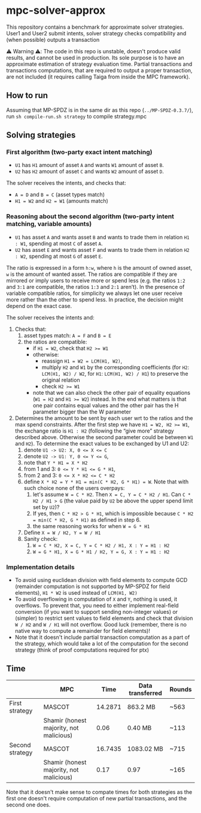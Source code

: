 # mpc-solver-approx

This repository contains a benchmark for approximate solver strategies. User1 and User2 submit intents, solver strategy checks compatibility and (when possible) outputs a transaction

⚠️  Warning ⚠️:
The code in this repo is unstable, doesn't produce valid results, and cannot be used in production. Its sole purpose is to have an approximate estimation of strategy evaluation time. Partial transactions and transactions computations, that are required to output a proper transaction, are not included (it requires calling Taiga from inside the MPC framework).

## How to run
Assuming that MP-SPDZ is in the same dir as this repo (`../MP-SPDZ-0.3.7/`), run `sh compile-run.sh strategy` to compile strategy.mpc

## Solving strategies

### First algorithm (two-party exact intent matching)
- `U1` has `H1` amount of asset `A` and wants `W1` amount of asset `B`. 
- `U2` has `H2` amount of asset `C` and wants `W2` amount of asset `D`. 

The solver receives the intents, and checks that:
- `A = D` and `B = C` (asset types match)
- `H1 = W2` and `H2 = W1` (amounts match)

### Reasoning about the second algorithm (two-party intent matching, variable amounts)
- `U1` has asset `A` and wants asset `B` and wants to trade them in relation `H1 : W1`, spending at most `C` of asset `A`.
- `U2` has asset `E` and wants asset `F` and wants to trade them in relation `H2 : W2`, spending at most `G` of asset `E`.

The ratio is expressed in a form `h:w`, where `h` is the amount of owned asset, `w` is the amount of wanted asset. The ratios are compatible if they are mirrored or imply users to receive more or spend less (e.g. the ratios `1:2` and `3:1` are compatible, the ratios `1:3` and `2:1` aren’t). In the presence of variable compatible ratios, for simplicity we always let one user receive more rather than the other to spend less. In practice, the decision might depend on the exact case. 

The solver receives the intents and:
1. Checks that:
    1. asset types match: `A = F` and `B = E`
    2. the ratios are compatible:
        - if `H1 = W2`, check that `H2 >= W1`
        - otherwise:
            - reassign `H1 = W2 = LCM(H1, W2)`, 
            - multiply `H2` and `W1` by the corresponding coefficients (for `H2`: `LCM(H1, W2) / W2`, for `H1`: `LCM(H1, W2) / H1`) to preserve the original relation
            - check `H2 >= W1`
        - note that we can also check the other pair of equality equations (`W1 = H2` and `H1 >= W2`) instead. In the end what matters is that one pair contains equal values and the other pair has the H parameter bigger than the W parameter
2. Determines the amount to be sent by each user wrt to the ratios and the max spend constraints. After the first step we have `H1 = W2, H2 >= W1`, the exchange ratio is `H1 : H2` (following the “give more” strategy described above. Otherwise the second parameter could be between `W1` and `H2`). To determine the exact values to be exchanged by U1 and U2:
      1. denote `U1 -> U2: X, 0 <= X <= C`
      2. denote `U2 -> U1: Y, 0 <= Y <= G`,
      3. note that `Y * H1 = X * H2`
      4. from 1 and 3: `0 <= Y * H1 <= G * H1`,
      5. from 2 and 3: `0 <= X * H2 <= C * H2`
      6. define `X * H2 = Y * H1 = min(C * H2, G * H1) = W`. Note that with such choice none of the users overpays:
          1. let's assume `W = C * H2`. Then `X = C, Y = C * H2 / H1`. Can `C * H2 / H1 > G` (the value paid by `U2` be above the upper spend limit set by `U2`)?
          2. If yes, then `C * H2 > G * H1`, which is impossible because `C * H2 = min(C * H2, G * H1)` as defined in step 6.
          3. the same reasoning works for when `W = G * H1`
      8. Define `X = W / H2, Y = W / H1`
      9. Sanity check:
         1. `W = C * H2, X = C, Y = C * H2 / H1, X : Y = H1 : H2`
         2. `W = G * H1, X = G * H1 / H2, Y = G, X : Y = H1 : H2`

### Implementation details
- To avoid using euclidean division with field elements to compute GCD (remainder computation is not supported by MP-SPDZ for field elements), `H1 * W2` is used instead of `LCM(H1, W2)`
- To avoid overflowing in computation of `X` and `Y`, nothing is used, it overflows. To prevent that, you need to either implement real-field conversion (if you want to support sending non-integer values) or (simpler) to restrict sent values to field elements and check that division `W / H2` and `W / H1` will not overflow. Good luck (remember, there is no native way to compute a remainder for field elements)!
- Note that it doesn't include partial transaction computation as a part of the strategy, which would take a lot of the computation for the second strategy (think of proof computations required for ptx)

## Time

||MPC|Time|Data transferred|Rounds|
|-|-|-|-|-|
|First strategy|MASCOT|14.2871|863.2 MB|~563|
||Shamir (honest majority, not malicious)|0.06|0.40 MB|~113|
|Second strategy|MASCOT|16.7435|1083.02 MB|~715|
||Shamir (honest majority, not malicious)|0.17|0.97|~165|

Note that it doesn't make sense to compate times for both strategies as the first one doesn't require computation of new partial transactions, and the second one does.
